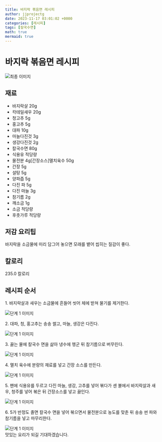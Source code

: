 ```yaml
---
title: 바지락 볶음면 레시피
author: jjprojectg
date: 2023-11-17 03:01:02 +0000
categories: [레시피]
tags: [칼국수면]
math: true
mermaid: true
---
```

<meta name="og:type" content="website"/>
<meta charset="UTF-8"/>
<div class="header">
  <h1>바지락 볶음면 레시피</h1>
</div>

<div class="container my-4">
  <div class="row">
    <div class="col-12 col-md-6">
      <div class="recipe-image">
        <img src="http://www.foodsafetykorea.go.kr/uploadimg/20141117/20141117053752_1416213472408.jpg" class="step-image" alt="최종 이미지"/>
      </div>
    </div>
    <div class="col-12 col-md-6">
      <div class="ingredients">
        <h2>재료</h2>
        <ul class="card">
          <li> 바지락살 20g </li>
          <li>  칵테일새우 20g </li>
          <li>  청고추 5g </li>
          <li>  홍고추 5g </li>
          <li>  대파 10g </li>
          <li>  마늘다진것 3g </li>
          <li>  생강다진것 2g </li>
          <li>  칼국수면 80g </li>
          <li>  식용유 적당량 </li>
          <li>  물전분 4g[간장소스]멸치육수 50g </li>
          <li>  간장 5g </li>
          <li>  설탕 5g </li>
          <li>  양파즙 5g </li>
          <li>  다진 파 5g </li>
          <li>  다진 마늘 3g </li>
          <li>  참기름 2g </li>
          <li>  깨소금 1g </li>
          <li>  소금 적당량 </li>
          <li>  후춧가루 적당량 </li>
</ul>
      </div>
    </div>
    <div class="col-12 col-md-6">
      <div class="ingredients">
        <h2>저감 요리팁</h2>
        <div class="card"> 
          <p>
            바지락을 소금물에 미리 담그어 놓으면 모래를 뱉어 씹히는 질감이 좋다.
          </p>
        </div>
      </div>
      <div class="ingredients">
        <h2>칼로리</h2>
        <div class="card"> 
          <p>
            235.0 칼로리
          </p>
        </div>
      </div>
    </div>
  </div>

  <h2 class="my-4">레시피 순서</h2>
  <div class="card recipe-card">
    <div class="card-body recipe-step">
      <p class="card-text step-description">1. 바지락살과 새우는 소금물에 흔들어 씻어 체에 받쳐 물기를 제거한다.</p>
      <img src="http://www.foodsafetykorea.go.kr/uploadimg/cook/1015-1.jpg" alt="단계 1 이미지" class="step-image"/>
    </div>
  </div>
  <div class="card recipe-card">
    <div class="card-body recipe-step">
      <p class="card-text step-description">2. 대파, 청, 홍고추는 송송 썰고, 마늘, 생강은 다진다.</p>
      <img src="http://www.foodsafetykorea.go.kr/uploadimg/cook/1015-2.jpg" alt="단계 1 이미지" class="step-image"/>
    </div>
  </div>
  <div class="card recipe-card">
    <div class="card-body recipe-step">
      <p class="card-text step-description">3. 끓는 물에 칼국수 면을 삶아 냉수에 헹군 뒤 참기름으로 버무린다.</p>
      <img src="http://www.foodsafetykorea.go.kr/uploadimg/cook/1015-3.jpg" alt="단계 1 이미지" class="step-image"/>
    </div>
  </div>
  <div class="card recipe-card">
    <div class="card-body recipe-step">
      <p class="card-text step-description">4. 멸치 육수에 분량의 재료를 넣고 간장 소스를 만든다.</p>
      <img src="http://www.foodsafetykorea.go.kr/uploadimg/cook/1015-4.jpg" alt="단계 1 이미지" class="step-image"/>
    </div>
  </div>
  <div class="card recipe-card">
    <div class="card-body recipe-step">
      <p class="card-text step-description">5. 팬에 식용유를 두르고 다진 마늘, 생강, 고추를 넣어 볶다가 센 불에서 바지락살과 새우, 청주를 넣어 볶은 뒤 간장소스를 넣고 끓인다.</p>
      <img src="http://www.foodsafetykorea.go.kr/uploadimg/cook/1015-5.jpg" alt="단계 1 이미지" class="step-image"/>
    </div>
  </div>
  <div class="card recipe-card">
    <div class="card-body recipe-step">
      <p class="card-text step-description">6. 5가 반정도 졸면 칼국수 면을 넣어 볶으면서 물전분으로 농도를 맞춘 뒤 송송 썬 파와 참기름을 넣고 마무리한다.</p>
      <img src="http://www.foodsafetykorea.go.kr/uploadimg/cook/1015-6.jpg" alt="단계 1 이미지" class="step-image"/>
    </div>
  </div>

</div>
맛있는 요리가 되길 기대하겠습니다.
